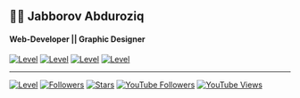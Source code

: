 ## 👨‍💻 Jabborov Abduroziq
#### Web-Developer || Graphic Designer

<a href='https://blogchik.uz'><img src='https://img.shields.io/badge/WebSite-blogchik.uz-blueviolet?style=flat-square' alt='Level'></a>
<a href='https://instagram.com/blogchik.me'><img src='https://img.shields.io/badge/Instagram-blogchik.me-orange?style=flat-square' alt='Level'></a>
<a href='https://t.me/BlogChik'><img src='https://img.shields.io/badge/Telegram-blogchik-blue?style=flat-square' alt='Level'></a>
<a href='https://github.com/blogchik'><img src='https://img.shields.io/badge/GitHub-blogchik-lightgrey?style=flat-square' alt='Level'></a>

<hr>

<a href='https://github.com/blogchik'><img src='https://img.shields.io/badge/Level-Junior-blueviolet?style=social' alt='Level'></a>
<a href='https://github.com/blogchik'><img src='https://img.shields.io/github/followers/blogchik?style=social' alt='Followers'></a>
<a href='https://github.com/blogchik'><img src='https://img.shields.io/github/stars/blogchik?style=social' alt='Stars'></a>
<a href='https://github.com/blogchik'><img src='https://img.shields.io/youtube/channel/subscribers/UCgMSMEZLPuB3lSTpEKe8UvQ?style=social' alt='YouTube Followers'></a>
<a href='https://github.com/blogchik'><img src='https://img.shields.io/youtube/channel/views/UCgMSMEZLPuB3lSTpEKe8UvQ?style=social' alt='YouTube Views'></a>
